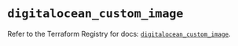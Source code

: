 # `digitalocean_custom_image`

Refer to the Terraform Registry for docs: [`digitalocean_custom_image`](https://registry.terraform.io/providers/digitalocean/digitalocean/2.51.0/docs/resources/custom_image).
